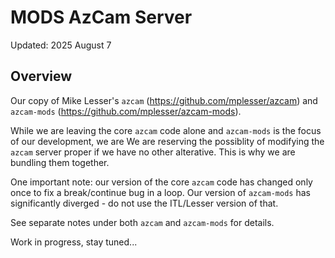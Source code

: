 # MODS AzCam Server

Updated: 2025 August 7

## Overview

Our copy of Mike Lesser's `azcam` (https://github.com/mplesser/azcam) and `azcam-mods` (https://github.com/mplesser/azcam-mods).

While we are leaving the core `azcam` code alone and `azcam-mods` is the focus of our development, we are   We are reserving the possiblity 
of modifying the `azcam` server proper if we have no other alterative.  This is why we are bundling them together.

One important note: our version of the core `azcam` code has changed only once to fix a break/continue bug in a loop.  Our version
of `azcam-mods` has significantly diverged - do not use the ITL/Lesser version of that.

See separate notes under both `azcam` and `azcam-mods` for details.

Work in progress, stay tuned...
